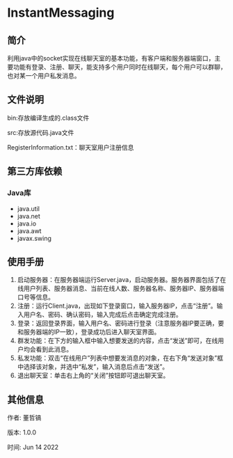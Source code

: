 # InstantMessaging

## 简介

利用java中的socket实现在线聊天室的基本功能，有客户端和服务器端窗口，主要功能有登录、注册、聊天，能支持多个用户同时在线聊天，每个用户可以群聊，也对某一个用户私发消息。

## 文件说明

bin:存放编译生成的.class文件

src:存放源代码.java文件

RegisterInformation.txt：聊天室用户注册信息

## 第三方库依赖

### Java库

- java.util
- java.net
- java.io
- java.awt
- javax.swing

## 使用手册

1. 启动服务器：在服务器端运行Server.java，启动服务器。服务器界面包括了在线用户列表、服务器消息、当前在线人数、服务器名称、服务器IP、服务器端口号等信息。
2. 注册：运行Client.java，出现如下登录窗口，输入服务器IP，点击“注册”。输入用户名、密码、确认密码，输入完成后点击确定完成注册。
3. 登录：返回登录界面，输入用户名、密码进行登录（注意服务器IP要正确，要和服务器端的IP一致），登录成功后进入聊天室界面。
4. 群发功能：在下方的输入框中输入想要发送的内容，点击“发送”即可，在线用户均会看到此消息。
5. 私发功能：双击“在线用户”列表中想要发消息的对象，在右下角“发送对象”框中选择该对象，并选中“私发”，输入消息后点击“发送”。
6. 退出聊天室：单击右上角的“关闭”按钮即可退出聊天室。

## 其他信息

作者: 董哲镐

版本: 1.0.0

时间: Jun 14 2022 
